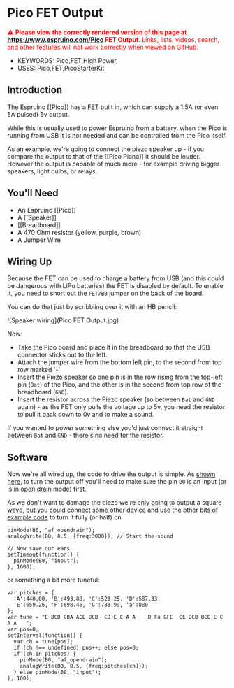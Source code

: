 <!--- Copyright (c) 2015 Gordon Williams, Pur3 Ltd. See the file LICENSE for copying permission. -->
Pico FET Output
=============

<span style="color:red">:warning: **Please view the correctly rendered version of this page at https://www.espruino.com/Pico FET Output**. Links, lists, videos, search, and other features will not work correctly when viewed on GitHub.</span>

* KEYWORDS: Pico,FET,High Power,
* USES: Pico,FET,PicoStarterKit

Introduction
-----------

The Espruino [[Pico]] has a [FET](/Pico#power) built in, which can supply a 1.5A (or even 5A pulsed) 5v output.

While this is usually used to power Espruino from a battery, when the Pico is running from USB it is not needed and can be controlled from the Pico itself.

As an example, we're going to connect the piezo speaker up - if you compare the output to that of the [[Pico Piano]] it should be louder. However the output is capable of much more - for example driving bigger speakers, light bulbs, or relays.

You'll Need
----------

* An Espruino [[Pico]]
* A [[Speaker]]
* [[Breadboard]]
* A 470 Ohm resistor (yellow, purple, brown)
* A Jumper Wire

Wiring Up
--------

Because the FET can be used to charge a battery from USB (and this could be dangerous with LiPo batteries) the FET is disabled by default. To enable it, you need to short out the `FET/B0` jumper on the back of the board. 

You can do that just by scribbling over it with an HB pencil:

![Speaker wiring](Pico FET Output.jpg)

Now:

* Take the Pico board and place it in the breadboard so that the USB connector sticks out to the left.
* Attach the jumper wire from the bottom left pin, to the second from top row marked '-'
* Insert the Piezo speaker so one pin is in the row rising from the top-left pin (`Bat`) of the Pico, and the other is in the second from top row of the breadboard (`GND`).
* Insert the resistor across the Piezo speaker (so between `Bat` and `GND` again) - as the FET only pulls the voltage up to 5v, you need the resistor to pull it back down to 0v and to make a sound.

If you wanted to power something else you'd just connect it straight between `Bat` and `GND` - there's no need for the resistor.

Software
-------

Now we're all wired up, the code to drive the output is simple. As [shown here](/Pico#power), to turn the output off you'll need to make sure the pin `B0` is an input (or is in [open drain](http://en.wikipedia.org/wiki/Open_collector) mode) first.

As we don't want to damage the piezo we're only going to output a square wave, but you could connect some other device and use the [other bits of example code](/Pico#power) to turn it fully (or half) on.


```
pinMode(B0, "af_opendrain");
analogWrite(B0, 0.5, {freq:3000}); // Start the sound

// Now save our ears
setTimeout(function() {
  pinMode(B0, "input");
}, 1000);
```

or something a bit more tuneful:

```
var pitches = {
  'A':440.00, 'B':493.88, 'C':523.25, 'D':587.33,
  'E':659.26, 'F':698.46, 'G':783.99, 'a':880
};
var tune = "E BCD CBA ACE DCB  CD E C A A    D Fa GFE  CE DCB BCD E C A A   ";
var pos=0;
setInterval(function() {
  var ch = tune[pos];
  if (ch !== undefined) pos++; else pos=0;
  if (ch in pitches) {
    pinMode(B0, "af_opendrain"); 
    analogWrite(B0, 0.5, {freq:pitches[ch]});
  } else pinMode(B0, "input");
}, 100);
```
